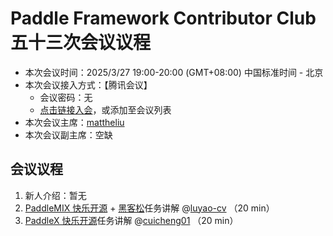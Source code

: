 # Paddle Framework Contributor Club 五十三次会议议程

- 本次会议时间：2025/3/27 19:00-20:00 (GMT+08:00) 中国标准时间 - 北京
- 本次会议接入方式：【腾讯会议】
  - 会议密码：无
  - [点击链接入会](https://meeting.tencent.com/dm/dpP5YpchA8W6)，或添加至会议列表
- 本次会议主席：[mattheliu](https://github.com/mattheliu)
- 本次会议副主席：空缺

## 会议议程

1. 新人介绍：暂无
2. [PaddleMIX 快乐开源](https://github.com/PaddlePaddle/PaddleMIX/issues/1046) + [黑客松](https://github.com/PaddlePaddle/Paddle/issues/71310)任务讲解 @[luyao-cv](https://github.com/luyao-cv) （20 min）
3. [PaddleX 快乐开源](https://github.com/PaddlePaddle/PaddleX/issues/3557)任务讲解 @[cuicheng01](https://github.com/cuicheng01) （20 min）
